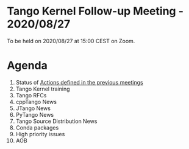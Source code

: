 # Tango Kernel Follow-up Meeting - 2020/08/27

To be held on 2020/08/27 at 15:00 CEST on Zoom.

# Agenda
 
 1. Status of [Actions defined in the previous meetings](https://github.com/tango-controls/tango-kernel-followup/blob/master/2020/2020-08-13/Minutes.md#summary-of-remaining-actions)
 2. Tango Kernel training
 3. Tango RFCs
 4. cppTango News
 5. JTango News
 6. PyTango News
 7. Tango Source Distribution News
 8. Conda packages
 9. High priority issues
10. AOB
